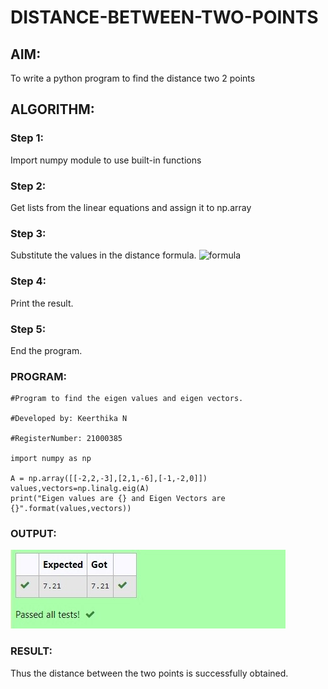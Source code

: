 # DISTANCE-BETWEEN-TWO-POINTS

## AIM:
To write a python program to find the distance two 2 points

## ALGORITHM:
### Step 1: 
Import numpy module to use built-in functions
### Step 2: 
Get lists from the linear equations and assign it to np.array
### Step 3: 
Substitute the values in the distance formula.  ![formula](/formula.jpg)
### Step 4: 
Print the result. 
### Step 5: 
End the program.

### PROGRAM:
```
#Program to find the eigen values and eigen vectors.

#Developed by: Keerthika N

#RegisterNumber: 21000385

import numpy as np

A = np.array([[-2,2,-3],[2,1,-6],[-1,-2,0]])
values,vectors=np.linalg.eig(A)
print("Eigen values are {} and Eigen Vectors are {}".format(values,vectors))
```

### OUTPUT:
![OUTPUT](./pics.jpeg)

### RESULT:
Thus the distance between the two points is successfully obtained.